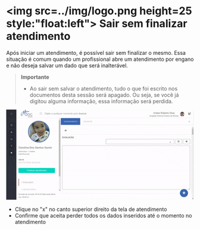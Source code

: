 # <img src=../img/logo.png height=25 style:"float:left"> Sair sem finalizar atendimento

Após iniciar um atendimento, é possível sair sem finalizar o mesmo.
Essa situação é comum quando um profissional abre um atendimento por engano e não deseja salvar um dado que será inalterável.

> **Importante**
> * Ao sair sem salvar o atendimento, tudo o que foi escrito nos documentos desta sessão será apagado. Ou seja, se você já digitou alguma informação, essa informação será perdida.

<div class="left-float-framme framme70">
	<img src="../img/atendimento/sair.gif">
</div>

<div class="right-float-framme framme28">
	<ul>
		<li>Clique no "x" no canto superior direito da tela de atendimento</li>
		<li>Confirme que aceita perder todos os dados inseridos até o momento no atendimento</li>
	</ul>
</div> 

<div style="clear: left; margin-bottom: 20px"></div>
